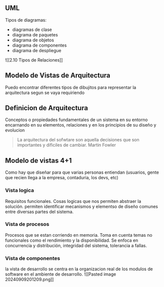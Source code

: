 ## UML
Tipos de diagramas: 
- diagramas de clase
- diagrama de paquetes 
- diagrama de objetos
- diagrama de componentes 
- diagrama de despliegue

![[2.10 Tipos de Relaciones]]

## Modelo de Vistas de Arquitectura
Puedo encontrar diferentes tipos de dibujitos para representar la arquitectura segun se vaya requiriendo


## Definicion de Arquitectura 
Conceptos o propiedades fundamentales  de un sistema en su entorno encarnando en su elementos, relaciones y en los principios de su diseño y evolucion

> La arquitectura del sofwtare son aquella decisiones que son importantes y dificiles de cambiar. Martin Fowler


## Modelo de vistas 4+1 
Como hay que diseñar para que varias personas entiendan (usuarios, gente que recien llega a la empresa, contaduria, los devs, etc)


### Vista logica 
Requisitos funcionales. Cosas logicas que nos permiten abstraer la solución.  permiten identificar mecanismos y elementso de diseño comunes entre diversas partes del sistema.

### Vista de procesos 
Procesos que se estan corriendo en memoria. Toma en cuenta temas no funcionales como el rendimiento y la disponibilidad. Se enfoca en concurrencia y distribución, integridad del sistema, tolerancia a fallas.

### Vista de componentes  
la vista de desarrollo se centra en la organizacion real de los modulos de software en el ambiente de desarrollo. 
![[Pasted image 20240909201209.png]]